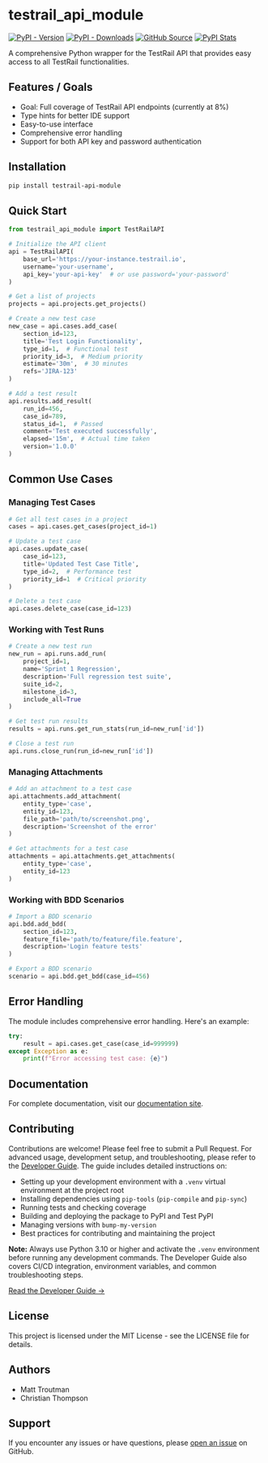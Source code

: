# testrail_api_module

[![PyPI - Version](https://img.shields.io/pypi/v/testrail-api-module?label=Latest%20Version)](https://pypi.org/project/testrail-api-module/) [![PyPI - Downloads](https://img.shields.io/pypi/dm/testrail-api-module?color=brightgreen)](https://pypi.org/project/testrail-api-module/) [![GitHub Source](https://img.shields.io/badge/github-source-blue?logo=github)](https://github.com/trtmn/testrail-api-module) [![PyPI Stats](https://img.shields.io/badge/%F0%9F%93%96%20Stats-%20%F0%9F%94%97-blue)](https://pypistats.org/packages/testrail-api-module)

A comprehensive Python wrapper for the TestRail API that provides easy access to all TestRail functionalities.

## Features / Goals

- Goal: Full coverage of TestRail API endpoints (currently at 8%)
- Type hints for better IDE support
- Easy-to-use interface
- Comprehensive error handling
- Support for both API key and password authentication

## Installation

```bash
pip install testrail-api-module
```

## Quick Start

```python
from testrail_api_module import TestRailAPI

# Initialize the API client
api = TestRailAPI(
    base_url='https://your-instance.testrail.io',
    username='your-username',
    api_key='your-api-key'  # or use password='your-password'
)

# Get a list of projects
projects = api.projects.get_projects()

# Create a new test case
new_case = api.cases.add_case(
    section_id=123,
    title='Test Login Functionality',
    type_id=1,  # Functional test
    priority_id=3,  # Medium priority
    estimate='30m',  # 30 minutes
    refs='JIRA-123'
)

# Add a test result
api.results.add_result(
    run_id=456,
    case_id=789,
    status_id=1,  # Passed
    comment='Test executed successfully',
    elapsed='15m',  # Actual time taken
    version='1.0.0'
)
```

## Common Use Cases

### Managing Test Cases

```python
# Get all test cases in a project
cases = api.cases.get_cases(project_id=1)

# Update a test case
api.cases.update_case(
    case_id=123,
    title='Updated Test Case Title',
    type_id=2,  # Performance test
    priority_id=1  # Critical priority
)

# Delete a test case
api.cases.delete_case(case_id=123)
```

### Working with Test Runs

```python
# Create a new test run
new_run = api.runs.add_run(
    project_id=1,
    name='Sprint 1 Regression',
    description='Full regression test suite',
    suite_id=2,
    milestone_id=3,
    include_all=True
)

# Get test run results
results = api.runs.get_run_stats(run_id=new_run['id'])

# Close a test run
api.runs.close_run(run_id=new_run['id'])
```

### Managing Attachments

```python
# Add an attachment to a test case
api.attachments.add_attachment(
    entity_type='case',
    entity_id=123,
    file_path='path/to/screenshot.png',
    description='Screenshot of the error'
)

# Get attachments for a test case
attachments = api.attachments.get_attachments(
    entity_type='case',
    entity_id=123
)
```

### Working with BDD Scenarios

```python
# Import a BDD scenario
api.bdd.add_bdd(
    section_id=123,
    feature_file='path/to/feature/file.feature',
    description='Login feature tests'
)

# Export a BDD scenario
scenario = api.bdd.get_bdd(case_id=456)
```

## Error Handling

The module includes comprehensive error handling. Here's an example:

```python
try:
    result = api.cases.get_case(case_id=999999)
except Exception as e:
    print(f"Error accessing test case: {e}")
```

## Documentation

For complete documentation, visit our [documentation site](https://trtmn.github.io/testrail-api-module/).

## Contributing

Contributions are welcome! Please feel free to submit a Pull Request.
For advanced usage, development setup, and troubleshooting, please refer to the [Developer Guide](./dev-readme.md). The guide includes detailed instructions on:

- Setting up your development environment with a `.venv` virtual environment at the project root
- Installing dependencies using `pip-tools` (`pip-compile` and `pip-sync`)
- Running tests and checking coverage
- Building and deploying the package to PyPI and Test PyPI
- Managing versions with `bump-my-version`
- Best practices for contributing and maintaining the project

**Note:** Always use Python 3.10 or higher and activate the `.venv` environment before running any development commands. The Developer Guide also covers CI/CD integration, environment variables, and common troubleshooting steps.

[Read the Developer Guide →](./dev-readme.md)


## License

This project is licensed under the MIT License - see the LICENSE file for details.

## Authors

- Matt Troutman
- Christian Thompson

## Support

If you encounter any issues or have questions, please [open an issue](https://github.com/trtmn/testrail-api-module/issues) on GitHub.
